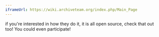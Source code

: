 ```yaml
---
iframeUrl: https://wiki.archiveteam.org/index.php/Main_Page
---
```


<span class="hi">
if you're interested in how they do it, it is all open source, check that out too! You could even participate!
</span>
